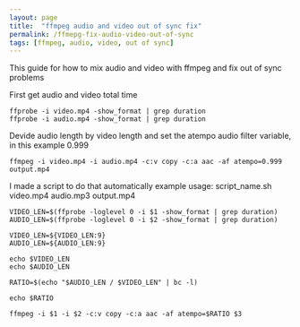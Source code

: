 ```yaml
---
layout: page
title:  "ffmpeg audio and video out of sync fix"
permalink: /ffmepg-fix-audio-video-out-of-sync
tags: [ffmpeg, audio, video, out of sync]
---
```


This guide for how to mix audio and video with ffmpeg and fix out of sync problems


First get audio and video total time
```
ffprobe -i video.mp4 -show_format | grep duration
ffprobe -i audio.mp4 -show_format | grep duration
```

Devide audio length by video length and set the atempo audio filter variable, in this example 0.999

```
ffmpeg -i video.mp4 -i audio.mp4 -c:v copy -c:a aac -af atempo=0.999 output.mp4

```

I made a script to do that automatically
example usage:
script_name.sh video.mp4 audio.mp3 output.mp4 

```
VIDEO_LEN=$(ffprobe -loglevel 0 -i $1 -show_format | grep duration)
AUDIO_LEN=$(ffprobe -loglevel 0 -i $2 -show_format | grep duration)

VIDEO_LEN=${VIDEO_LEN:9}
AUDIO_LEN=${AUDIO_LEN:9}

echo $VIDEO_LEN
echo $AUDIO_LEN

RATIO=$(echo "$AUDIO_LEN / $VIDEO_LEN" | bc -l)

echo $RATIO

ffmpeg -i $1 -i $2 -c:v copy -c:a aac -af atempo=$RATIO $3
```